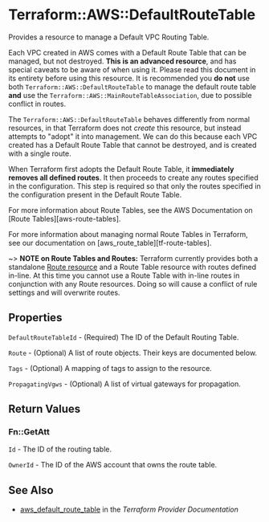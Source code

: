 # Terraform::AWS::DefaultRouteTable

Provides a resource to manage a Default VPC Routing Table.

Each VPC created in AWS comes with a Default Route Table that can be managed, but not
destroyed. **This is an advanced resource**, and has special caveats to be aware
of when using it. Please read this document in its entirety before using this
resource. It is recommended you **do not** use both `Terraform::AWS::DefaultRouteTable` to
manage the default route table **and** use the `Terraform::AWS::MainRouteTableAssociation`,
due to possible conflict in routes.

The `Terraform::AWS::DefaultRouteTable` behaves differently from normal resources, in that
Terraform does not _create_ this resource, but instead attempts to "adopt" it
into management. We can do this because each VPC created has a Default Route
Table that cannot be destroyed, and is created with a single route.

When Terraform first adopts the Default Route Table, it **immediately removes all
defined routes**. It then proceeds to create any routes specified in the
configuration. This step is required so that only the routes specified in the
configuration present in the Default Route Table.

For more information about Route Tables, see the AWS Documentation on
[Route Tables][aws-route-tables].

For more information about managing normal Route Tables in Terraform, see our
documentation on [aws_route_table][tf-route-tables].

~> **NOTE on Route Tables and Routes:** Terraform currently
provides both a standalone [Route resource](route.html) and a Route Table resource with routes
defined in-line. At this time you cannot use a Route Table with in-line routes
in conjunction with any Route resources. Doing so will cause
a conflict of rule settings and will overwrite routes.

## Properties

`DefaultRouteTableId` - (Required) The ID of the Default Routing Table.

`Route` - (Optional) A list of route objects. Their keys are documented below.

`Tags` - (Optional) A mapping of tags to assign to the resource.

`PropagatingVgws` - (Optional) A list of virtual gateways for propagation.


## Return Values

### Fn::GetAtt

`Id` - The ID of the routing table.

`OwnerId` - The ID of the AWS account that owns the route table.

## See Also

* [aws_default_route_table](https://www.terraform.io/docs/providers/aws/r/default_route_table.html) in the _Terraform Provider Documentation_